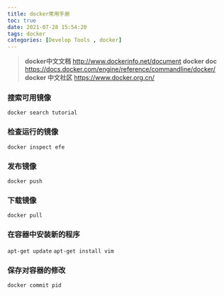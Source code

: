 ```yaml
---
title: docker常用手册
toc: true
date: 2021-07-28 15:54:20
tags: docker
categories: [Develop Tools , docker]
---
```


> <b>docker中文文档</b>  http://www.dockerinfo.net/document
> <b>docker doc</b> https://docs.docker.com/engine/reference/commandline/docker/
> <b>docker 中文社区</b> https://www.docker.org.cn/

### 搜索可用镜像
`docker search tutorial`

### 检查运行的镜像
`docker inspect efe`

### 发布镜像
`docker push`

### 下载镜像
`docker pull`

### 在容器中安装新的程序 
`apt-get update`
`apt-get install vim`

### 保存对容器的修改 
`docker commit pid`


